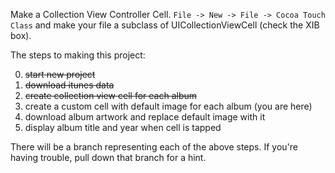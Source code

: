 Make a Collection View Controller Cell. `File -> New -> File -> Cocoa Touch Class` and make your file a subclass of UICollectionViewCell (check the XIB box). 



The steps to making this project:

0. ~~start new project~~
1. ~~download itunes data~~
2. ~~create collection view cell for each album~~
3. create a custom cell with default image for each album (you are here)
4. download album artwork and replace default image with it
5. display album title and year when cell is tapped

There will be a branch representing each of the above steps. If you're having trouble, pull down that branch for a hint.
